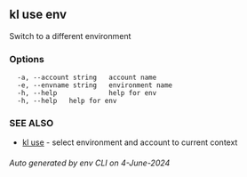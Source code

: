 ## kl use env

Switch to a different environment



### Options

```
  -a, --account string   account name
  -e, --envname string   environment name
  -h, --help             help for env
  -h, --help   help for env
```

### SEE ALSO

* [kl use](kl_use.md)  - select environment and account to current context

###### Auto generated by env CLI on 4-June-2024
